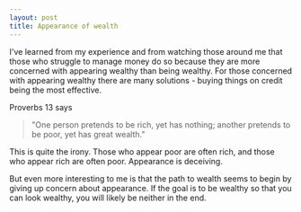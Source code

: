 ```yaml
---
layout: post
title: Appearance of wealth
---
```


I've learned from my experience and from watching those around me that those who struggle to manage money do so because they are more concerned with appearing wealthy than being wealthy. For those concerned with appearing wealthy there are many solutions - buying things on credit being the most effective.

Proverbs 13 says

>"One person pretends to be rich, yet has nothing;
another pretends to be poor, yet has great wealth."

This is quite the irony. Those who appear poor are often rich, and those who appear rich are often poor. Appearance is deceiving.

But even more interesting to me is that the path to wealth seems to begin by giving up concern about appearance. If the goal is to be wealthy so that you can look wealthy, you will likely be neither in the end.
